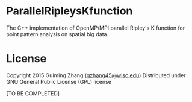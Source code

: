 # ParallelRipleysKfunction
The C++ implementation of OpenMP/MPI parallel Ripley's K function for point pattern analysis on spatial big data.

# License
Copyright 2015 Guiming Zhang (gzhang45@wisc.edu)
Distributed under GNU General Public License (GPL) license

[TO BE COMPLETED]
